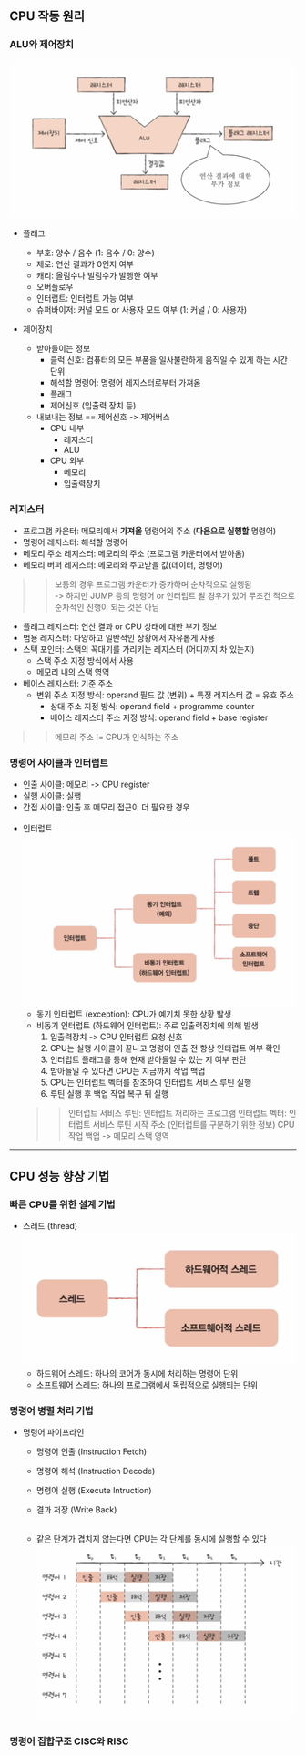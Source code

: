## CPU 작동 원리
### ALU와 제어장치
![Alt text](asset/alu-structure.png)
- 플래그
    - 부호: 양수 / 음수 (1: 음수 / 0: 양수)
    - 제로: 연산 결과가 0인지 여부 
    - 캐리: 올림수나 빌림수가 발행한 여부
    - 오버플로우
    - 인터럽트: 인터럽트 가능 여부
    - 슈퍼바이저: 커널 모드 or 사용자 모드 여부 (1: 커널 / 0: 사용자)

- 제어장치
    - 받아들이는 정보
        - 클럭 신호: 컴퓨터의 모든 부품을 일사불란하게 움직일 수 있게 하는 시간 단위
        - 해석할 명령어: 명령어 레지스터로부터 가져옴
        - 플래그
        - 제어신호 (입출력 장치 등)
    - 내보내는 정보 == 제어신호 -> 제어버스
        - CPU 내부
            - 레지스터
            - ALU
        - CPU 외부
            - 메모리
            - 입출력장치

### 레지스터
- 프로그램 카운터: 메모리에서 **가져올** 명령어의 주소 (**다음으로 실행할** 명령어)
- 명령어 레지스터: 해석할 명령어
- 메모리 주소 레지스터: 메모리의 주소 (프로그램 카운터에서 받아옴)
- 메모리 버퍼 레지스터: 메모리와 주고받을 값(데이터, 명령어)
>> 보통의 경우 프로그램 카운터가 증가하며 순차적으로 실행됨  
>> -> 하지만 JUMP 등의 명령어 or 인터럽트 될 경우가 있어 무조건 적으로 순차적인 진행이 되는 것은 아님

- 플래그 레지스터: 연산 결과 or CPU 상태에 대한 부가 정보
- 범용 레지스터: 다양하고 일반적인 상황에서 자유롭게 사용
- 스택 포인터: 스택의 꼭대기를 가리키는 레지스터 (어디까지 차 있는지)
    - 스택 주소 지정 방식에서 사용
    - 메모리 내의 스택 영역
- 베이스 레지스터: 기준 주소
    - 변위 주소 지정 방식: operand 필드 값 (변위) + 특정 레지스터 값 = 유효 주소
        - 상대 주소 지정 방식: operand field + programme counter
        - 베이스 레지스터 주소 지정 방식: operand field + base register
>> 메모리 주소 != CPU가 인식하는 주소

### 명령어 사이클과 인터럽트
- 인출 사이클: 메모리 -> CPU register
- 실행 사이클: 실행
- 간접 사이클: 인출 후 메모리 접근이 더 필요한 경우 <br/><br/>
- 인터럽트
    ![Alt text](asset/interrupt.png)
    - 동기 인터럽트 (exception): CPU가 예기치 못한 상황 발생
    - 비동기 인터럽트 (하드웨어 인터럽트): 주로 입출력장치에 의해 발생
        1. 입출력장치 -> CPU 인터럽트 요청 신호
        2. CPU는 실행 사이클이 끝나고 명렁어 인출 전 항상 인터럽트 여부 확인
        3. 인터럽트 플래그를 통해 현재 받아들일 수 있는 지 여부 판단
        4. 받아들일 수 있다면 CPU는 지금까지 작업 백업
        5. CPU는 인터럽트 벡터를 참조하여 인터럽트 서비스 루틴 실행
        6. 루틴 실행 후 백업 작업 복구 뒤 실행
    >> 인터럽트 서비스 루틴: 인터럽트 처리하는 프로그램
    >> 인터럽트 벡터: 인터럽트 서비스 루틴 시작 주소 (인터럽트를 구분하기 위한 정보)
    >> CPU 작업 백업 -> 메모리 스택 영역
---

## CPU 성능 향상 기법
### 빠른 CPU를 위한 설계 기법
- 스레드 (thread)
    ![Alt text](asset/thread-catetory.png)
    - 하드웨어 스레드: 하나의 코어가 동시에 처리하는 명령어 단위
    - 소프트웨어 스레드: 하나의 프로그램에서 독립적으로 실행되는 단위

### 명령어 병렬 처리 기법
- 명령어 파이프라인
    - 명령어 인출 (Instruction Fetch)
    - 명령어 해석 (Instruction Decode)
    - 명령어 실행 (Execute Intruction)
    - 결과 저장 (Write Back) <br/><br/>

    - 같은 단계가 겹치지 않는다면 CPU는 각 단계를 동시에 실행할 수 있다
        ![Alt text](asset/command-pipeline.png)

### 명령어 집합구조 CISC와 RISC

